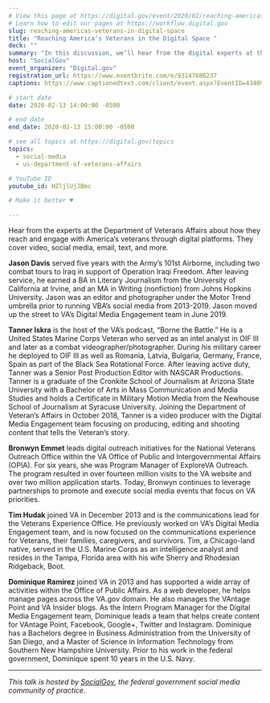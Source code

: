 ```yaml
---
# View this page at https://digital.gov/event/2020/02/reaching-americas-veterans-in-digital-space
# Learn how to edit our pages at https://workflow.digital.gov
slug: reaching-americas-veterans-in-digital-space
title: "Reaching America’s Veterans in the Digital Space "
deck: ""
summary: "In this discussion, we’ll hear from the digital experts at the Department of Veterans Affairs on their successful strategies for reaching America’s veterans through digital platforms. "
host: "SocialGov"
event_organizer: "Digital.gov"
registration_url: https://www.eventbrite.com/e/93147686237
captions: https://www.captionedtext.com/client/event.aspx?EventID=4340966&CustomerID=321

# start date
date: 2020-02-13 14:00:00 -0500

# end date
end_date: 2020-02-13 15:00:00 -0500

# see all topics at https://digital.gov/topics
topics: 
  - social-media
  - us-department-of-veterans-affairs

# YouTube ID
youtube_id: HZljlUjJBmc

# Make it better ♥

---
```


Hear from the experts at the Department of Veterans Affairs about how they reach and engage with America’s veterans through digital platforms. They cover video, social media, email, text, and more.

**Jason Davis** served five years with the Army’s 101st Airborne, including two combat tours to Iraq in support of Operation Iraqi Freedom. After leaving service, he earned a BA in Literary Journalism from the University of California at Irvine, and an MA in Writing (nonfiction) from Johns Hopkins University. Jason was an editor and photographer under the Motor Trend umbrella prior to running VBA’s social media from 2013-2019. Jason moved up the street to VA’s Digital Media Engagement team in June 2019.

**Tanner Iskra** is the host of the VA’s podcast, “Borne the Battle.” He is a United States Marine Corps Veteran who served as an intel analyst in OIF III and later as a combat videographer/photographer. During his military career he deployed to OIF III as well as Romania, Latvia, Bulgaria, Germany, France, Spain as part of the Black Sea Rotational Force. After leaving active duty, Tanner was a Senior Post Production Editor with NASCAR Productions. Tanner is a graduate of the Cronkite School of Journalism at Arizona State University with a Bachelor of Arts in Mass Communication and Media Studies and holds a Certificate in Military Motion Media from the Newhouse School of Journalism at Syracuse University. Joining the Department of Veteran’s Affairs in October 2018, Tanner is a video producer with the Digital Media Engagement team focusing on producing, editing and shooting content that tells the Veteran’s story.

**Bronwyn Emmet** leads digital outreach initiatives for the National Veterans Outreach Office within the VA Office of Public and Intergovernmental Affairs (OPIA). For six years, she was Program Manager of ExploreVA Outreach. The program resulted in over fourteen million visits to the VA website and over two million application starts. Today, Bronwyn continues to leverage partnerships to promote and execute social media events that focus on VA priorities.

**Tim Hudak** joined VA in December 2013 and is the communications lead for the Veterans Experience Office. He previously worked on VA’s Digital Media Engagement team, and is now focused on the communications experience for Veterans, their families, caregivers, and survivors. Tim, a Chicago-land native, served in the U.S. Marine Corps as an intelligence analyst and resides in the Tampa, Florida area with his wife Sherry and Rhodesian Ridgeback, Boot.

**Dominique Ramirez** joined VA in 2013 and has supported a wide array of activities within the Office of Public Affairs. As a web developer, he helps manage pages across the VA.gov domain. He also manages the VAntage Point and VA Insider blogs. As the Intern Program Manager for the Digital Media Engagement team, Dominique leads a team that helps create content for VAntage Point, Facebook, Google+, Twitter and Instagram. Dominique has a Bachelors degree in Business Administration from the University of San Diego, and a Master of Science in Information Technology from Southern New Hampshire University. Prior to his work in the federal government, Dominique spent 10 years in the U.S. Navy.

---

*This talk is hosted by [SocialGov](https://digital.gov/communities/social-media/), the federal government social media community of practice.*

